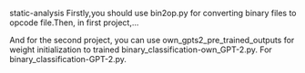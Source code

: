 static-analysis
Firstly,you should use bin2op.py for converting binary files to opcode file.Then, in first project,...


And for the second project, you can use own_gpts2_pre_trained_outputs for weight initialization to trained binary_classification-own_GPT-2.py.
For  binary_classification-GPT-2.py.
